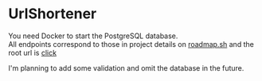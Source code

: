 # UrlShortener

You need Docker to start the PostgreSQL database.  
All endpoints correspond to those in project details on [roadmap.sh](https://roadmap.sh/projects/url-shortening-service) and the root url is [click](http://localhost:8080/api/v1/shortener/shorten)  

I'm planning to add some validation and omit the database in the future.
